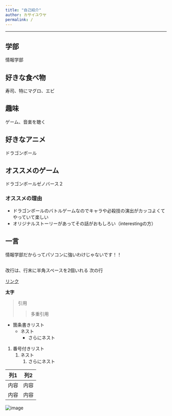 ```yaml
---
title: "自己紹介"
author: カサイユウヤ
permalink: /
---
```







---
## 学部
情報学部
## 好きな食べ物
寿司、特にマグロ、エビ
## 趣味
ゲーム、音楽を聴く
## 好きなアニメ
ドラゴンボール
## オススメのゲーム
ドラゴンボールゼノバース２
### オススメの理由
- ドラゴンボールのバトルゲームなのでキャラや必殺技の演出がカッコよくてやっていて楽しい
- オリジナルストーリーがあってその話がおもしろい（interestingの方）
## 一言
情報学部だからってパソコンに強いわけじゃないです！！
##

改行は、行末に半角スペースを2個いれる
次の行

[リンク](https://www.google.co.jp/)

**太字**

> 引用
>> 多重引用


- 箇条書きリスト
  - ネスト
    - さらにネスト


1. 番号付きリスト
   1. ネスト
      1. さらにネスト


| 列1  | 列2  |
|-----|-----|
| 内容  | 内容  |
| 内容  | 内容  |

![image](/GHPages_WebSite/assets/images/logo-150.png)
